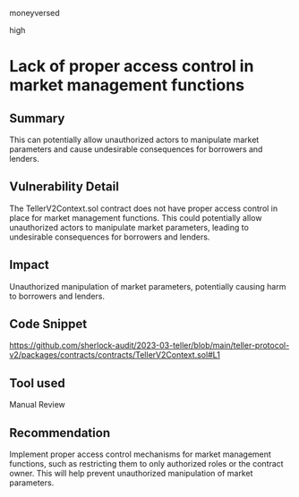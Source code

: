 moneyversed

high

# Lack of proper access control in market management functions

## Summary

This can potentially allow unauthorized actors to manipulate market parameters and cause undesirable consequences for borrowers and lenders.

## Vulnerability Detail

The TellerV2Context.sol contract does not have proper access control in place for market management functions. This could potentially allow unauthorized actors to manipulate market parameters, leading to undesirable consequences for borrowers and lenders.

## Impact

Unauthorized manipulation of market parameters, potentially causing harm to borrowers and lenders.

## Code Snippet

https://github.com/sherlock-audit/2023-03-teller/blob/main/teller-protocol-v2/packages/contracts/contracts/TellerV2Context.sol#L1

## Tool used

Manual Review

## Recommendation

Implement proper access control mechanisms for market management functions, such as restricting them to only authorized roles or the contract owner. This will help prevent unauthorized manipulation of market parameters.